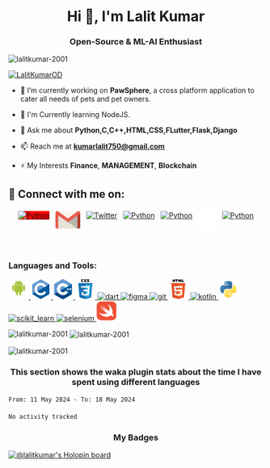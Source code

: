 <h1 align="center">Hi 👋, I'm Lalit Kumar</h1>
<h3 align="center">Open-Source & ML-AI Enthusiast</h3>

<p align="left"> <img src="https://komarev.com/ghpvc/?username=lalitkumar-2001&label=Profile%20views&color=0e75b6&style=flat" alt="lalitkumar-2001" /> </p>

<p align="left"> <a href="https://twitter.com/LalitKumarOD" target="blank"><img src="https://img.shields.io/twitter/follow/LalitKumarOD?logo=twitter&style=for-the-badge" alt="LalitKumarOD" /></a> </p>

- 🔭 I’m currently working on **PawSphere**, a cross platform application to cater all needs of pets and pet owners.
- 👾 I'm Currently learning NodeJS.

- 💬 Ask me about **Python,C,C++,HTML,CSS,FLutter,Flask,Django**

- 📫 Reach me at **kumarlalit750@gmail.com**

- ⚡ My Interests **Finance**, **MANAGEMENT**, **Blockchain**

## :email: Connect with me on:

<!--
      "These are previous social handle links which were styled differently"
[<img align="left" alt="LalitKumar-2001" width="40px" src="https://raw.githubusercontent.com/iconic/open-iconic/master/svg/globe.svg" />][website]
[<img align="left" alt="LalitKumar | LinkedIn" width="40px" src="https://cdn.jsdelivr.net/npm/simple-icons@v3/icons/linkedin.svg" />][linkedin]
[<img align="left" alt="LalitKumar | Mail" width="40px" src="https://cdn.jsdelivr.net/npm/simple-icons@v3/icons/gmail.svg" />][mail]
[<img align="left" alt="LalitKumar | Twitter" width="40px" src="https://cdn.jsdelivr.net/npm/simple-icons@v3/icons/twitter.svg" />][twitter]
[<img align="left" alt="LalitKumar | Instagram" width="40px" src="https://cdn.jsdelivr.net/npm/simple-icons@v3/icons/instagram.svg" />][instagram]
[<img align="left" alt="LalitKumar | Kaggle" width="40px" src="https://cdn.jsdelivr.net/npm/simple-icons@v3/icons/kaggle.svg" />][kaggle]
[<img align="left" alt="LalitKumar | HackerEarth" width="40px" src="https://cdn.jsdelivr.net/npm/simple-icons@v3/icons/hackerearth.svg" />][hackerearth]

-->

<p align="center">
 <!--<a href="https://LK.github.io/" target="_blank" rel="noopener noreferrer"> <img src="https://raw.githubusercontent.com/iconic/open-iconic/master/svg/globe.svg" alt="Python" height="40" style="vertical-align:top; margin:4px"> </a>
  -->
 <a href="https://linkedin.com/in/lalit-k-2001" target="_blank" rel="noopener noreferrer"> <img src="https://raw.githubusercontent.com/rahuldkjain/github-profile-readme-generator/master/src/images/icons/Social/linked-in-alt.svg" alt="Python" height="40" style="vertical-align:top; margin:4px; background-color:red"></a>
 <a href="mailto:kumarlalit750@gmail.com"> <img src="https://github.com/LalitKumar-2001/LalitKumar-2001/blob/main/cdnlogo.com_gmail-icon.svg" alt="Python" height="35" style="vertical-align:top; margin:4px"></a> 
  <a href="https://twitter.com/klalit2000" target="_blank" rel="noopener noreferrer"> <img src="https://raw.githubusercontent.com/rahuldkjain/github-profile-readme-generator/master/src/images/icons/Social/twitter.svg" alt="Twitter" height="40" style="vertical-align:top; margin:4px"></a>
  <a href="https://instagram.com/radioactive_lalit" target="_blank" rel="noopener noreferrer"> <img src="https://raw.githubusercontent.com/rahuldkjain/github-profile-readme-generator/master/src/images/icons/Social/instagram.svg" alt="Python" height="40" style="vertical-align:top; margin:4px"></a>
  <a href="https://kaggle.com/lalitkumar2001" target="_blank" rel="noopener noreferrer"> <img src="https://raw.githubusercontent.com/rahuldkjain/github-profile-readme-generator/master/src/images/icons/Social/kaggle.svg" alt="Python" height="40" style="vertical-align:top; margin:4px"></a>
  <a href="https://www.hackerearth.com/@lalitkumar.vssut" target="_blank" rel="noopener noreferrer"> <img src="https://github.com/LalitKumar-2001/LalitKumar-2001/blob/main/he-footer-logo.svg" alt="Python" height="40" style="vertical-align:top; margin:4px"></a>
  <a href="https://dev.to/lalitkumar" target="_blank" rel="noopener noreferrer"> <img src="https://img.shields.io/badge/DEV.TO-%230A0A0A.svg?&style=for-the-badge&logo=dev-dot-to&logoColor=white" alt="Python" height="40" style="vertical-align:top; margin:4px"> </a>
</p>

<br />

<!--
<h3 align="left">Connect with me:</h3>
<p align="left">
<a href="https://twitter.com/klalit2000" target="blank"><img align="center" src="https://raw.githubusercontent.com/rahuldkjain/github-profile-readme-generator/master/src/images/icons/Social/twitter.svg" alt="klalit2000" height="30" width="40" /></a>
 
<a href="https://linkedin.com/in/lalit-k-2001" target="blank"><img align="center" src="https://raw.githubusercontent.com/rahuldkjain/github-profile-readme-generator/master/src/images/icons/Social/linked-in-alt.svg" alt="lalit-k-2001" height="30" width="40" /></a>
 
<a href="https://kaggle.com/lalitkumar2001" target="blank"><img align="center" src="https://raw.githubusercontent.com/rahuldkjain/github-profile-readme-generator/master/src/images/icons/Social/kaggle.svg" alt="lalitkumar2001" height="30" width="40" /></a>
 
<a href="https://instagram.com/radioactive_lalit" target="blank"><img align="center" src="https://raw.githubusercontent.com/rahuldkjain/github-profile-readme-generator/master/src/images/icons/Social/instagram.svg" alt="radioactive_lalit" height="30" width="40" /></a>
 
<a href="https://www.codechef.com/users/k_lalit" target="blank"><img align="center" src="https://cdn.jsdelivr.net/npm/simple-icons@3.1.0/icons/codechef.svg" alt="k_lalit" height="30" width="40" /></a>
 
<a href="https://www.hackerearth.com/@lalitkumar.vssut" target="blank"><img align="center" src="https://raw.githubusercontent.com/rahuldkjain/github-profile-readme-generator/master/src/images/icons/Social/hackerearth.svg" alt="@lalitkumar.vssut" height="30" width="40" /></a>

</p>
-->

<h3 align="left">Languages and Tools:</h3>
<p align="left"> <a href="https://developer.android.com" target="_blank"> <img src="https://raw.githubusercontent.com/devicons/devicon/master/icons/android/android-original-wordmark.svg" alt="android" width="40" height="40"/> </a> <a href="https://www.cprogramming.com/" target="_blank"> <img src="https://raw.githubusercontent.com/devicons/devicon/master/icons/c/c-original.svg" alt="c" width="40" height="40"/> </a> <a href="https://www.w3schools.com/cpp/" target="_blank"> <img src="https://raw.githubusercontent.com/devicons/devicon/master/icons/cplusplus/cplusplus-original.svg" alt="cplusplus" width="40" height="40"/> </a> <a href="https://www.w3schools.com/css/" target="_blank"> <img src="https://raw.githubusercontent.com/devicons/devicon/master/icons/css3/css3-original-wordmark.svg" alt="css3" width="40" height="40"/> </a> <a href="https://dart.dev" target="_blank"> <img src="https://www.vectorlogo.zone/logos/dartlang/dartlang-icon.svg" alt="dart" width="40" height="40"/> </a> <a href="https://www.figma.com/" target="_blank"> <img src="https://www.vectorlogo.zone/logos/figma/figma-icon.svg" alt="figma" width="40" height="40"/> </a> <a href="https://git-scm.com/" target="_blank"> <img src="https://www.vectorlogo.zone/logos/git-scm/git-scm-icon.svg" alt="git" width="40" height="40"/> </a> <a href="https://www.w3.org/html/" target="_blank"> <img src="https://raw.githubusercontent.com/devicons/devicon/master/icons/html5/html5-original-wordmark.svg" alt="html5" width="40" height="40"/> </a> <a href="https://kotlinlang.org" target="_blank"> <img src="https://www.vectorlogo.zone/logos/kotlinlang/kotlinlang-icon.svg" alt="kotlin" width="40" height="40"/> </a> <a href="https://www.python.org" target="_blank"> <img src="https://raw.githubusercontent.com/devicons/devicon/master/icons/python/python-original.svg" alt="python" width="40" height="40"/> </a> <a href="https://scikit-learn.org/" target="_blank"> <img src="https://upload.wikimedia.org/wikipedia/commons/0/05/Scikit_learn_logo_small.svg" alt="scikit_learn" width="40" height="40"/> </a> <a href="https://www.selenium.dev" target="_blank"> <img src="https://raw.githubusercontent.com/detain/svg-logos/780f25886640cef088af994181646db2f6b1a3f8/svg/selenium-logo.svg" alt="selenium" width="40" height="40"/> </a> <a href="https://developer.apple.com/swift/" target="_blank"> <img src="https://raw.githubusercontent.com/devicons/devicon/master/icons/swift/swift-original.svg" alt="swift" width="40" height="40"/> </a> </p>

<p><img align="left" src="https://github-readme-stats.vercel.app/api/top-langs?username=lalitkumar-2001&show_icons=true&locale=en&layout=compact" alt="lalitkumar-2001" /></p>

<p>&nbsp;<img align="center" src="https://github-readme-stats.vercel.app/api?username=lalitkumar-2001&show_icons=true&locale=en" alt="lalitkumar-2001" /></p>

<p><img align="center" src="https://github-readme-streak-stats.herokuapp.com/?user=lalitkumar-2001&" alt="lalitkumar-2001" /></p>

<h3 align='center'>This section shows the waka plugin stats about the time I have spent using different languages</h1>
<!--START_SECTION:waka-->

```txt
From: 11 May 2024 - To: 18 May 2024

No activity tracked
```

<!--END_SECTION:waka-->
<h3 align='center'>My Badges</h3>

[![@lalitkumar's Holopin board](https://holopin.me/lalitkumar)](https://holopin.io/@lalitkumar)
